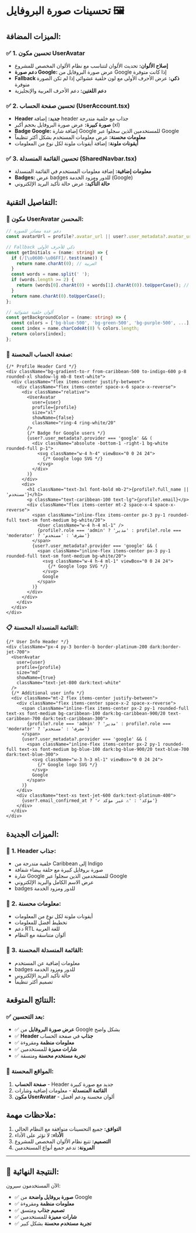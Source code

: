# تحسينات صورة البروفايل 🖼️

## الميزات المضافة:

### ✅ **1. تحسين مكون UserAvatar**
- **إصلاح الألوان:** تحديث الألوان لتتناسب مع نظام الألوان المخصص للمشروع
- **دعم صورة Google:** عرض صورة البروفايل من Google إذا كانت متوفرة
- **Fallback ذكي:** عرض الأحرف الأولى مع لون خلفية عشوائي إذا لم تكن الصورة متوفرة
- **دعم اللغتين:** دعم الأحرف العربية والإنجليزية

### ✅ **2. تحسين صفحة الحساب (UserAccount.tsx)**
- **Header جديد:** إضافة header جذاب مع خلفية متدرجة
- **صورة كبيرة:** عرض صورة البروفايل بحجم أكبر (xl)
- **Badge Google:** إضافة شارة Google للمستخدمين الذين سجلوا عبر Google
- **معلومات محسنة:** عرض معلومات المستخدم بشكل أكثر تنظيماً
- **أيقونات ملونة:** إضافة أيقونات ملونة لكل نوع من المعلومات

### ✅ **3. تحسين القائمة المنسدلة (SharedNavbar.tsx)**
- **معلومات إضافية:** إضافة معلومات المستخدم في القائمة المنسدلة
- **Badges:** عرض badges للدور ومزود الخدمة (Google)
- **حالة التأكيد:** عرض حالة تأكيد البريد الإلكتروني

## التفاصيل التقنية:

### 🎨 **مكون UserAvatar المحسن:**

```typescript
// دعم عدة مصادر للصورة
const avatarUrl = profile?.avatar_url || user?.user_metadata?.avatar_url || '';

// Fallback ذكي للأحرف الأولى
const getInitials = (name: string) => {
  if (/[\u0600-\u06FF]/.test(name)) {
    return name.charAt(0); // العربية
  }
  const words = name.split(' ');
  if (words.length >= 2) {
    return (words[0].charAt(0) + words[1].charAt(0)).toUpperCase(); // الإنجليزية
  }
  return name.charAt(0).toUpperCase();
};

// ألوان خلفية عشوائية
const getBackgroundColor = (name: string) => {
  const colors = ['bg-blue-500', 'bg-green-500', 'bg-purple-500', ...];
  const index = name.charCodeAt(0) % colors.length;
  return colors[index];
};
```

### 🎯 **صفحة الحساب المحسنة:**

```tsx
{/* Profile Header Card */}
<div className="bg-gradient-to-r from-caribbean-500 to-indigo-600 p-8 rounded-xl shadow-lg mb-8 text-white">
  <div className="flex items-center justify-between">
    <div className="flex items-center space-x-6 space-x-reverse">
      <div className="relative">
        <UserAvatar 
          user={user} 
          profile={profile} 
          size="xl" 
          showName={false}
          className="ring-4 ring-white/20"
        />
        {/* Badge for Google users */}
        {user?.user_metadata?.provider === 'google' && (
          <div className="absolute -bottom-1 -right-1 bg-white rounded-full p-1">
            <svg className="w-4 h-4" viewBox="0 0 24 24">
              {/* Google logo SVG */}
            </svg>
          </div>
        )}
      </div>
      <div>
        <h1 className="text-3xl font-bold mb-2">{profile?.full_name || 'مستخدم'}</h1>
        <p className="text-caribbean-100 text-lg">{profile?.email}</p>
        <div className="flex items-center mt-2 space-x-4 space-x-reverse">
          <span className="inline-flex items-center px-3 py-1 rounded-full text-sm font-medium bg-white/20">
            <User className="w-4 h-4 ml-1" />
            {profile?.role === 'admin' ? 'مدير' : profile?.role === 'moderator' ? 'مشرف' : 'مستخدم'}
          </span>
          {user?.user_metadata?.provider === 'google' && (
            <span className="inline-flex items-center px-3 py-1 rounded-full text-sm font-medium bg-white/20">
              <svg className="w-4 h-4 ml-1" viewBox="0 0 24 24">
                {/* Google logo SVG */}
              </svg>
              Google
            </span>
          )}
        </div>
      </div>
    </div>
  </div>
</div>
```

### 📋 **القائمة المنسدلة المحسنة:**

```tsx
{/* User Info Header */}
<div className="px-4 py-3 border-b border-platinum-200 dark:border-jet-700">
  <UserAvatar 
    user={user} 
    profile={profile} 
    size="md" 
    showName={true}
    className="text-jet-800 dark:text-white"
  />
  {/* Additional user info */}
  <div className="mt-2 flex items-center justify-between">
    <div className="flex items-center space-x-2 space-x-reverse">
      <span className="inline-flex items-center px-2 py-1 rounded-full text-xs font-medium bg-caribbean-100 dark:bg-caribbean-900/20 text-caribbean-700 dark:text-caribbean-300">
        {profile?.role === 'admin' ? 'مدير' : profile?.role === 'moderator' ? 'مشرف' : 'مستخدم'}
      </span>
      {user?.user_metadata?.provider === 'google' && (
        <span className="inline-flex items-center px-2 py-1 rounded-full text-xs font-medium bg-blue-100 dark:bg-blue-900/20 text-blue-700 dark:text-blue-300">
          <svg className="w-3 h-3 ml-1" viewBox="0 0 24 24">
            {/* Google logo SVG */}
          </svg>
          Google
        </span>
      )}
    </div>
    <div className="text-xs text-jet-600 dark:text-platinum-400">
      {user?.email_confirmed_at ? '✓ مؤكد' : '⚠️ غير مؤكد'}
    </div>
  </div>
</div>
```

## الميزات الجديدة:

### 🎨 **1. Header جذاب:**
- خلفية متدرجة من Caribbean إلى Indigo
- صورة بروفايل كبيرة مع حلقة بيضاء شفافة
- شارة Google للمستخدمين الذين سجلوا عبر Google
- عرض الاسم الكامل والبريد الإلكتروني
- badges للدور ومزود الخدمة

### 📱 **2. معلومات محسنة:**
- أيقونات ملونة لكل نوع من المعلومات
- تخطيط أفضل للمعلومات
- دعم RTL للغة العربية
- ألوان متناسقة مع النظام

### 🔔 **3. القائمة المنسدلة المحسنة:**
- معلومات إضافية عن المستخدم
- badges للدور ومزود الخدمة
- حالة تأكيد البريد الإلكتروني
- تصميم أكثر تنظيماً

## النتائج المتوقعة:

### ✅ **بعد التحسين:**
- ✅ **عرض صورة البروفايل** من Google بشكل واضح
- ✅ **Header جذاب** في صفحة الحساب
- ✅ **معلومات منظمة** ومقروءة
- ✅ **شارات مميزة** للمستخدمين
- ✅ **تجربة مستخدم محسنة** ومتسقة

### 🎯 **المواقع المحسنة:**
1. **صفحة الحساب** - Header جديد مع صورة كبيرة
2. **القائمة المنسدلة** - معلومات إضافية وشارات
3. **مكون UserAvatar** - ألوان محسنة ودعم أفضل

## ملاحظات مهمة:

1. **التوافق:** جميع التحسينات متوافقة مع النظام الحالي
2. **الأداء:** لا تؤثر على الأداء
3. **التصميم:** تتبع نظام الألوان المخصص للمشروع
4. **المرونة:** تدعم جميع أنواع المستخدمين

---

## 🎯 **النتيجة النهائية:**

الآن المستخدمون سيرون:
- ✅ **صورة بروفايل واضحة** من Google
- ✅ **معلومات منظمة** ومقروءة
- ✅ **تصميم جذاب** ومتسق
- ✅ **شارات مميزة** للمستخدمين
- ✅ **تجربة مستخدم محسنة** بشكل كبير
